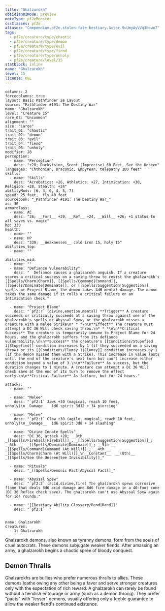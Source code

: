```yaml
---
title: "Ghalzarokh"
obsidianUIMode: preview
noteType: pf2eMonster
cssClasses: pf2e
aliases: "Compendium.pf2e.stolen-fate-bestiary.Actor.9uUmyAyVVq3bowo7" 
tags:
  - pf2e/creature/type/chaotic
  - pf2e/creature/type/demon
  - pf2e/creature/type/evil
  - pf2e/creature/type/fiend
  - pf2e/creature/type/unholy
  - pf2e/creature/level/15
statblock: inline
name: "Ghalzarokh"
level: 15
license: OGL
---
```


```statblock
columns: 2
forcecolumns: true
layout: Basic Pathfinder 2e Layout
source: "Pathfinder #191: The Destiny War"
name: "Ghalzarokh"
level: "Creature 15"
rare_03: "Uncommon"
alignment: ""
size: "Large"
trait_01: "chaotic"
trait_02: "demon"
trait_03: "evil"
trait_04: "fiend"
trait_05: "unholy"
modifier: 28
perception:
  - name: "Perception"
    desc: "+28; Darkvision, Scent (Imprecise) 60 Feet, See the Unseen"
languages: "Chthonian, Draconic, Empyrean; telepathy 100 feet"
skills:
  - name: "Skills"
    desc: "Acrobatics: +26, Athletics: +27, Intimidation: +30, Religion: +28, Stealth: +24"
abilityMods: [6, 3, 6, 4, 5, 7]
speed: 25 feet,  fly 40 feet
sourcebook: "_Pathfinder #191: The Destiny War_"
ac: 36
armorclass:
  - name: AC
    desc: "36; __Fort__ +29, __Ref__ +24, __Will__ +26; +1 status to all saves vs. magic"
hp: 330
health:
  - name: ""
  - name: HP
    desc: "330; __Weaknesses__ cold iron 15, holy 15"
abilities_top:
  - name: ""

abilities_mid:
  - name: ""
  - name: "Defiance Vulnerability"
    desc: "  Defiance causes a ghalzarokh anguish. If a creature scores a critical success on a saving throw to resist the ghalzarokh's [[Spells/Charm|Charm]], [[Spells/Command|Command]], [[Spells/Dominate|Dominate]], or [[Spells/Suggestion|Suggestion]] spells or Project Blame, the demon takes 4d6 mental damage. The demon takes the same damage if it rolls a critical failure on an Intimidation check."

  - name: "Project Blame"
    desc: "`pf2:r` (divine,emotion,mental) **Trigger** A creature succeeds or critically succeeds at a saving throw against one of the ghalzarokh's spells or Abyssal Spew, or the ghalzarokh misses a creature with a melee Strike\n* * *\n\n**Effect** The creature must attempt a DC 36 Will check saving throw.\n* * *\n\n**Critical Success** The creature is temporarily immune to Project Blame for 24 hours, and the ghalzarokh suffers from its defiance vulnerability.\n\n**Success** The creature's [[Conditions/Stupefied 1|Stupefied]] condition increases by 1 (if they succeeded on a saving throw) or its [[Conditions/Clumsy 1|Clumsy]] condition increases by 1 (if the demon missed them with a Strike). This increase in value lasts until the end of the creature's next turn but can't increase either condition beyond a value of 3.\n\n**Failure** As success, but the duration changes to 1 minute. A creature can attempt a DC 36 Will check save at the end of its turn to remove the effect early.\n\n**Critical Failure** As failure, but for 24 hours."

attacks:
  - name: ""

  - name: "Melee"
    desc: "`pf2:1` Jaws +30 (magical, reach 10 feet, unholy)\n__Damage__  1d6 spirit 3d12 + 14 piercing"

  - name: "Melee"
    desc: "`pf2:1` Claw +30 (agile, magical, reach 10 feet, unholy)\n__Damage__  1d6 spirit 3d8 + 14 slashing"

  - name: "Divine Innate Spells"
    desc: "DC 36, attack +28; __8th __  _[[Spells/Fireball|Fireball]]_, _[[Spells/Suggestion|Suggestion]]_; __6th __  _[[Spells/Dominate|Dominate]]_; __5th __  _[[Spells/Command|Command (At Will)]]_; __4th __  _[[Spells/Charm|Charm (At Will)]]_\n__Constant__  __(8th)__ _[[Spells/See the Unseen|See Invisibility]]_"

  - name: "Rituals"
    desc: "_[[Spells/Demonic Pact|Abyssal Pact]]_"

  - name: "Abyssal Spew"
    desc: "`pf2:2` (acid,divine,fire) The ghalzarokh spews corrosive flame that deals 8d6 acid damage and 8d6 fire damage in a 40-foot cone (DC 36 Reflex check save). The ghalzarokh can't use Abyssal Spew again for 1d4 rounds."

  - name: "[[Bestiary Ability Glossary/Rend|Rend]]"
    desc: "`pf2:1`  "
 
```

```encounter-table
name: Ghalzarokh
creatures:
  - 1: Ghalzarokh
```



Ghalzarokh demons, also known as tyranny demons, form from the souls of cruel autocrats. These demons subjugate weaker fiends. After amassing an army, a ghalzarokh begins a chaotic spree of bloody conquest.

## Demon Thralls

Ghalzarokhs are bullies who prefer numerous thralls to allies. These demons loathe owing any other being a favor and serve stronger creatures only with the expectation of rich reward. A ghalzarokh can rarely be found without a fiendish entourage or army (such as a demon throng). They prefer "pacts" with "lesser" demons, usually offering only a feeble guarantee to allow the weaker fiend's continued existence.
